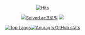 
###
<div align=center>
  
[![Hits](https://hits.seeyoufarm.com/api/count/incr/badge.svg?url=https%3A%2F%2Fgithub.com%2Fyeonggwangchoi&count_bg=%2379C83D&title_bg=%23555555&icon=&icon_color=%23E7E7E7&title=hits&edge_flat=false)](https://hits.seeyoufarm.com) 

[![Solved.ac프로필](http://mazassumnida.wtf/api/v2/generate_badge?boj=dudrhkd7811)](https://solved.ac/dudrhkd7811) <img src="http://mazandi.herokuapp.com/api?handle=dudrhkd7811&theme=warm"/>

[![Top Langs](https://github-readme-stats.vercel.app/api/top-langs/?username=yeonggwangchoi&layout=compact)](https://github.com/yeonggwangchoi/github-readme-stats)[![Anurag's GitHub stats](https://github-readme-stats.vercel.app/api?username=yeonggwangchoi)](https://github.com/yeonggwangchoi/github-readme-stats)
